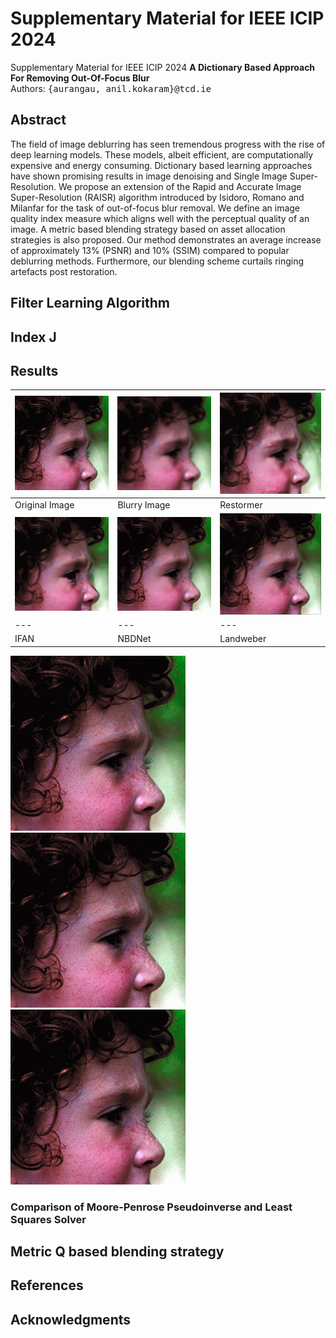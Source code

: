 # Supplementary Material for IEEE ICIP 2024
Supplementary Material for IEEE ICIP 2024
**A Dictionary Based Approach For Removing Out-Of-Focus Blur** <br />
Authors: <samp>{aurangau, anil.kokaram}@tcd.ie</samp>

## Abstract
The field of image deblurring has seen tremendous progress with the rise of deep learning models. These models, albeit efficient, are computationally expensive and energy consuming. Dictionary based learning approaches have shown promising results in image denoising and Single Image Super-Resolution. We propose an extension of the Rapid and Accurate Image Super-Resolution (RAISR) algorithm introduced by Isidoro, Romano and Milanfar for the task of out-of-focus blur removal. We define an image quality index measure which aligns well with the perceptual quality of an image. A metric based blending strategy based on asset allocation strategies is also proposed. Our method demonstrates an average increase of approximately 13% (PSNR) and 10% (SSIM) compared to popular deblurring methods. Furthermore, our blending scheme curtails ringing artefacts post restoration.

## Filter Learning Algorithm

## Index J

## Results

| ![Image 1](Resulting_Images/face.png) | ![Image 2](Resulting_Images/face_blurred.png) | ![Image 3](Resulting_Images/face_restormer.png) |
| --- | --- | --- |
| Original Image | Blurry Image | Restormer |
| ![Image 4](Resulting_Images/face_ifan.png) | ![Image 5](Resulting_Images/face_NBDNet.png) | ![Image 6](Resulting_Images/face_L.png) |
| --- | --- | --- |
| IFAN | NBDNet | Landweber |


![Caption for Image 7](Resulting_Images/face.png)
![Caption for Image 8](Resulting_Images/face.png)
![Caption for Image 9](Resulting_Images/face.png)

### Comparison of Moore-Penrose Pseudoinverse and Least Squares Solver

## Metric Q based blending strategy

## References

## Acknowledgments
